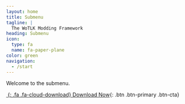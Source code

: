 ```yaml
---
layout: home
title: Submenu
tagline: |
  The WoTLK Modding Framework
heading: Submenu
icon:
  type: fa
  name: fa-paper-plane
color: green
navigation:
  - /start
---
```


Welcome to the submenu.

<div class="cta-container">

[*&nbsp;*{: .fa .fa-cloud-download} Download Now][PRETTYDOCS]{: .btn .btn-primary .btn-cta}

</div>

[PRETTYDOCS]: https://themes.3rdwavemedia.com/website-templates/prettydocs-free-bootstrap-theme-developers-and-startups/